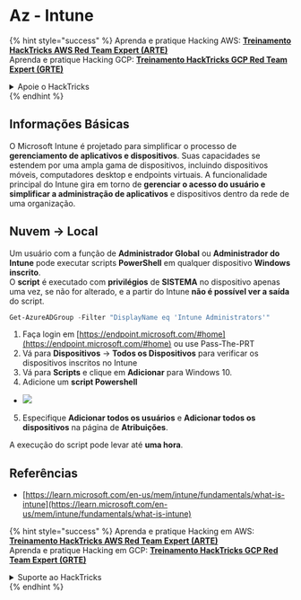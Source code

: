 # Az - Intune

{% hint style="success" %}
Aprenda e pratique Hacking AWS: <img src="/.gitbook/assets/image.png" alt="" data-size="line">[**Treinamento HackTricks AWS Red Team Expert (ARTE)**](https://training.hacktricks.xyz/courses/arte)<img src="/.gitbook/assets/image.png" alt="" data-size="line">\
Aprenda e pratique Hacking GCP: <img src="/.gitbook/assets/image (2).png" alt="" data-size="line">[**Treinamento HackTricks GCP Red Team Expert (GRTE)**<img src="/.gitbook/assets/image (2).png" alt="" data-size="line">](https://training.hacktricks.xyz/courses/grte)

<details>

<summary>Apoie o HackTricks</summary>

* Verifique os [**planos de assinatura**](https://github.com/sponsors/carlospolop)!
* **Junte-se ao** 💬 [**grupo Discord**](https://discord.gg/hRep4RUj7f) ou ao [**grupo telegram**](https://t.me/peass) ou **siga-nos** no **Twitter** 🐦 [**@hacktricks\_live**](https://twitter.com/hacktricks\_live)**.**
* **Compartilhe truques de hacking enviando PRs para os repositórios** [**HackTricks**](https://github.com/carlospolop/hacktricks) e [**HackTricks Cloud**](https://github.com/carlospolop/hacktricks-cloud).

</details>
{% endhint %}

## Informações Básicas

O Microsoft Intune é projetado para simplificar o processo de **gerenciamento de aplicativos e dispositivos**. Suas capacidades se estendem por uma ampla gama de dispositivos, incluindo dispositivos móveis, computadores desktop e endpoints virtuais. A funcionalidade principal do Intune gira em torno de **gerenciar o acesso do usuário e simplificar a administração de aplicativos** e dispositivos dentro da rede de uma organização.

## Nuvem -> Local

Um usuário com a função de **Administrador Global** ou **Administrador do Intune** pode executar scripts **PowerShell** em qualquer dispositivo **Windows inscrito**.\
O **script** é executado com **privilégios** de **SISTEMA** no dispositivo apenas uma vez, se não for alterado, e a partir do Intune **não é possível ver a saída** do script.
```powershell
Get-AzureADGroup -Filter "DisplayName eq 'Intune Administrators'"
```
1. Faça login em [https://endpoint.microsoft.com/#home](https://endpoint.microsoft.com/#home) ou use Pass-The-PRT
2. Vá para **Dispositivos** -> **Todos os Dispositivos** para verificar os dispositivos inscritos no Intune
3. Vá para **Scripts** e clique em **Adicionar** para Windows 10.
4. Adicione um **script Powershell**
* ![](<../../.gitbook/assets/image (2) (1) (2) (2) (1).png>)
5. Especifique **Adicionar todos os usuários** e **Adicionar todos os dispositivos** na página de **Atribuições**.

A execução do script pode levar até **uma hora**.

## Referências

* [https://learn.microsoft.com/en-us/mem/intune/fundamentals/what-is-intune](https://learn.microsoft.com/en-us/mem/intune/fundamentals/what-is-intune)

{% hint style="success" %}
Aprenda e pratique Hacking em AWS:<img src="/.gitbook/assets/image.png" alt="" data-size="line">[**Treinamento HackTricks AWS Red Team Expert (ARTE)**](https://training.hacktricks.xyz/courses/arte)<img src="/.gitbook/assets/image.png" alt="" data-size="line">\
Aprenda e pratique Hacking em GCP: <img src="/.gitbook/assets/image (2).png" alt="" data-size="line">[**Treinamento HackTricks GCP Red Team Expert (GRTE)**<img src="/.gitbook/assets/image (2).png" alt="" data-size="line">](https://training.hacktricks.xyz/courses/grte)

<details>

<summary>Suporte ao HackTricks</summary>

* Verifique os [**planos de assinatura**](https://github.com/sponsors/carlospolop)!
* **Junte-se ao** 💬 [**grupo Discord**](https://discord.gg/hRep4RUj7f) ou ao [**grupo telegram**](https://t.me/peass) ou **siga-nos** no **Twitter** 🐦 [**@hacktricks\_live**](https://twitter.com/hacktricks\_live)**.**
* **Compartilhe truques de hacking enviando PRs para os repositórios** [**HackTricks**](https://github.com/carlospolop/hacktricks) e [**HackTricks Cloud**](https://github.com/carlospolop/hacktricks-cloud).

</details>
{% endhint %}
